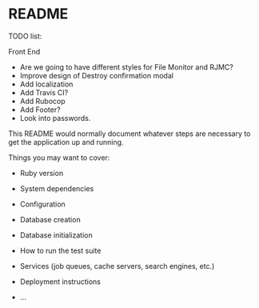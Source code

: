 # README

TODO list:

Front End 

* Are we going to have different styles for File Monitor and RJMC?
* Improve design of Destroy confirmation modal
* Add localization
* Add Travis CI?
* Add Rubocop
* Add Footer?
* Look into passwords.



This README would normally document whatever steps are necessary to get the
application up and running.

Things you may want to cover:

* Ruby version

* System dependencies

* Configuration

* Database creation

* Database initialization

* How to run the test suite

* Services (job queues, cache servers, search engines, etc.)

* Deployment instructions

* ...
